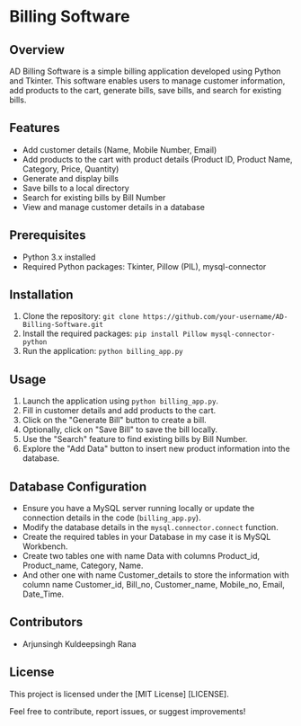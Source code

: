 # Billing Software

## Overview
AD Billing Software is a simple billing application developed using Python and Tkinter. This software enables users to manage customer information, add products to the cart, generate bills, save bills, and search for existing bills.

## Features
- Add customer details (Name, Mobile Number, Email)
- Add products to the cart with product details (Product ID, Product Name, Category, Price, Quantity)
- Generate and display bills
- Save bills to a local directory
- Search for existing bills by Bill Number
- View and manage customer details in a database

## Prerequisites
- Python 3.x installed
- Required Python packages: Tkinter, Pillow (PIL), mysql-connector

## Installation
1. Clone the repository: `git clone https://github.com/your-username/AD-Billing-Software.git`
2. Install the required packages: `pip install Pillow mysql-connector-python`
3. Run the application: `python billing_app.py`

## Usage
1. Launch the application using `python billing_app.py`.
2. Fill in customer details and add products to the cart.
3. Click on the "Generate Bill" button to create a bill.
4. Optionally, click on "Save Bill" to save the bill locally.
5. Use the "Search" feature to find existing bills by Bill Number.
6. Explore the "Add Data" button to insert new product information into the database.

## Database Configuration
- Ensure you have a MySQL server running locally or update the connection details in the code (`billing_app.py`).
- Modify the database details in the `mysql.connector.connect` function.
- Create the required tables in your Database in my case it is MySQL Workbench.
- Create two tables one with name Data with columns Product_id, Product_name, Category, Name.
- And other one with name Customer_details to store the information with column name Customer_id, Bill_no, Customer_name, Mobile_no, Email, Date_Time.

## Contributors
- Arjunsingh Kuldeepsingh Rana

## License
This project is licensed under the [MIT License] [LICENSE].

Feel free to contribute, report issues, or suggest improvements!
